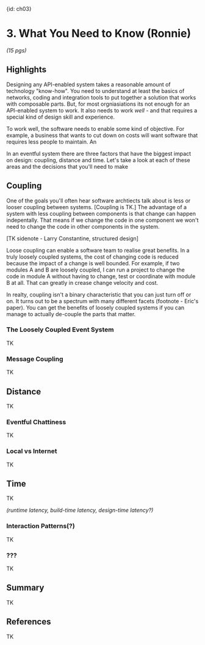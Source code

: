 {id: ch03}
# 3. What You Need to Know (Ronnie)

*(15 pgs)*

## Highlights

Designing any API-enabled system takes a reasonable amount of technology "know-how". You need to understand at least the basics of networks, coding and integration tools to put together a solution that works with composable parts. But, for most orgniasiations its not enough for an API-enabled system to work. It also needs to work *well* - and that requires a special kind of design skill and experience.

To work well, the software needs to enable some kind of objective. For example, a business that wants to cut down on costs will want software that requires less people to maintain. An 

In an eventful system there are three factors that have the biggest impact on design: coupling, distance and time. Let's take a look at each of these areas and the decisions that you'll need to make

## Coupling

One of the goals you'll often hear software archtiects talk about is less or looser coupling between systems. [Coupling is TK.] The advantage of a system with less coupling between components is that change can happen indepentally. That means if we change the code in one component we won't need to change the code in other components in the system.

[TK sidenote - Larry Constantine, structured design]

Loose coupling can enable a software team to realise great benefits. In a truly loosely coupled systems, the cost of changing code is reduced because the impact of a change is well bounded. For example, if two modules A and B are loosely coupled, I can run a project to change the code in module A without having to change, test or coordinate with module B at all. That can greatly in crease change velocity and cost. 

In realty, coupling isn't a binary characteristic that you can just turn off or on. It turns out to be a spectrum with many different facets (footnote - Eric's paper). You can get the benefits of loosely coupled systems if you can manage to actually de-couple the parts that matter. 

### The Loosely Coupled Event System


TK

### Message Coupling
TK

## Distance
TK

### Eventful Chattiness
TK

### Local vs Internet
TK

## Time
TK

*(runtime latency, build-time latency, design-time latency?)*

### Interaction Patterns(?)
TK

### ???
TK

## Summary
TK

## References
TK



